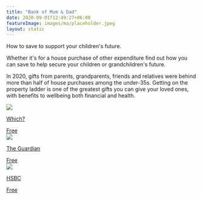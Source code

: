 ```yaml
---
title: "Bank of Mum & Dad"
date: 2020-09-01T12:49:27+06:00
featureImage: images/ma/placeholder.jpeg
layout: static
---
```


How to save to support your children's future.

Whether it's for a house purchase of other expenditure find out how you can save to help secure your children or grandchildren's future.

In 2020, gifts from parents, grandparents, friends and relatives were behind more than half of house purchases among the under-35s. Getting on the property ladder is one of the greatest gifts you can give your loved ones, with benefits to wellbeing both financial and health.

<a class="ma-link" href="https://www.which.co.uk/money/savings-and-isas/savings-accounts/childrens-savings-accounts/best-ways-to-save-for-children-akMWt2J60QXq"><div class="ma-card ma-card-Wealth"><div class="ma-icon"><img src ="/images/icon-check.png"/></div><div class="ma-name"><p>Which?</p></div><div class="ma-paid-text"><span>Free</span></div></div></a><a class="ma-link" href="https://www.theguardian.com/money/2022/jun/21/saving-for-kids-how-to-start-building-a-nest-egg-for-your-child"><div class="ma-card ma-card-Wealth"><div class="ma-icon"><img src ="/images/icon-check.png"/></div><div class="ma-name"><p>The Guardian</p></div><div class="ma-paid-text"><span>Free</span></div></div></a><a class="ma-link" href="https://www.hsbc.co.uk/investments/saving-for-children/"><div class="ma-card ma-card-Wealth"><div class="ma-icon"><img src ="/images/icon-check.png"/></div><div class="ma-name"><p>HSBC</p></div><div class="ma-paid-text"><span>Free</span></div></div></a>  

<br/><br/>






